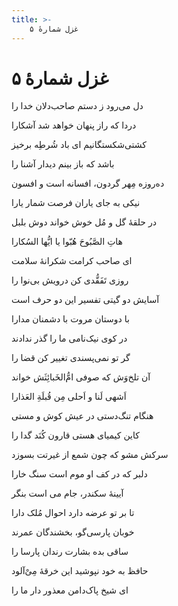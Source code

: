 ```yaml
---
title: >-
    غزل شمارهٔ ۵
---
```

# غزل شمارهٔ ۵

<div class="b" id="bn1"><div class="m1"><p>دل می‌رود ز دستم صاحب‌دلان خدا را</p></div>
<div class="m2"><p>دردا که راز پنهان خواهد شد آشکارا</p></div></div>
<div class="b" id="bn2"><div class="m1"><p>کشتی‌شکستگانیم ای باد شُرطِه برخیز</p></div>
<div class="m2"><p>باشد که باز بینم دیدار آشنا را</p></div></div>
<div class="b" id="bn3"><div class="m1"><p>ده‌روزه مِهر گردون، افسانه است و افسون</p></div>
<div class="m2"><p>نیکی به جای یاران فرصت شمار یارا</p></div></div>
<div class="b" id="bn4"><div class="m1"><p>در حلقهٔ گل‌ و مُل خوش خواند دوش بلبل</p></div>
<div class="m2"><p>هاتِ الصَّبُوحَ هُبّوا یا ایُّها السُکارا</p></div></div>
<div class="b" id="bn5"><div class="m1"><p>ای صاحب کرامت شکرانهٔ سلامت</p></div>
<div class="m2"><p>روزی تَفَقُّدی کن درویش بی‌نوا را</p></div></div>
<div class="b" id="bn6"><div class="m1"><p>آسایش دو گیتی تفسیر این دو حرف است</p></div>
<div class="m2"><p>با دوستان مروت با دشمنان مدارا</p></div></div>
<div class="b" id="bn7"><div class="m1"><p>در کوی نیک‌نامی ما را گذر ندادند</p></div>
<div class="m2"><p>گر تو نمی‌پسندی تغییر کن قضا را</p></div></div>
<div class="b" id="bn8"><div class="m1"><p>آن تلخ‌وَش که صوفی ام‌ُّالخَبائِثَش خواند</p></div>
<div class="m2"><p>اَشهی لَنا و اَحلی مِن قُبلَةِ العَذارا</p></div></div>
<div class="b" id="bn9"><div class="m1"><p>هنگام تنگ‌دستی در عیش کوش و مستی</p></div>
<div class="m2"><p>کاین کیمیای هستی قارون کُنَد گدا را</p></div></div>
<div class="b" id="bn10"><div class="m1"><p>سرکش مشو که چون شمع از غیرتت بسوزد</p></div>
<div class="m2"><p>دلبر که در کف او موم است سنگ خارا</p></div></div>
<div class="b" id="bn11"><div class="m1"><p>آیینهٔ سکندر، جام می است بنگر</p></div>
<div class="m2"><p>تا بر تو عرضه دارد احوال مُلک دارا</p></div></div>
<div class="b" id="bn12"><div class="m1"><p>خوبان پارسی‌گو، بخشندگان عمرند</p></div>
<div class="m2"><p>ساقی بده بشارت رندان پارسا را</p></div></div>
<div class="b" id="bn13"><div class="m1"><p>حافظ به خود نپوشید این خرقهٔ مِی‌ْآلود</p></div>
<div class="m2"><p>ای شیخ پاک‌دامن معذور دار ما را</p></div></div>